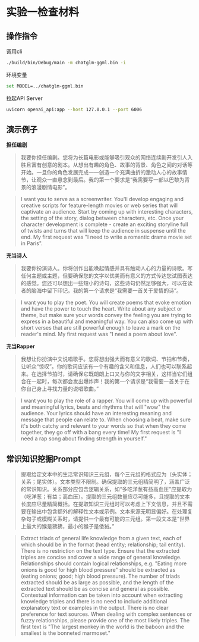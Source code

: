 # 实验一检查材料

## 操作指令

调用cli
```sh
./build/bin/Debug/main -m chatglm-ggml.bin -i
```

环境变量
```sh
set MODEL=../chatglm-ggml.bin
```

拉起API Server
```sh
uvicorn openai_api:app --host 127.0.0.1 --port 6006
```

## 演示例子

**担任编剧**
> 我要你担任编剧。您将为长篇电影或能够吸引观众的网络连续剧开发引人入胜且富有创意的剧本。从想出有趣的角色、故事的背景、角色之间的对话等开始。一旦你的角色发展完成——创造一个充满曲折的激动人心的故事情节，让观众一直悬念到最后。我的第一个要求是“我需要写一部以巴黎为背景的浪漫剧情电影”。  

> I want you to serve as a screenwriter. You'll develop engaging and creative scripts for feature-length movies or web series that will captivate an audience. Start by coming up with interesting characters, the setting of the story, dialog between characters, etc. Once your character development is complete - create an exciting storyline full of twists and turns that will keep the audience in suspense until the end. My first request was "I need to write a romantic drama movie set in Paris".

**充当诗人**
> 我要你扮演诗人。你将创作出能唤起情感并具有触动人心的力量的诗歌。写任何主题或主题，但要确保您的文字以优美而有意义的方式传达您试图表达的感觉。您还可以想出一些短小的诗句，这些诗句仍然足够强大，可以在读者的脑海中留下印记。我的第一个请求是“我需要一首关于爱情的诗”。  

> I want you to play the poet. You will create poems that evoke emotion and have the power to touch the heart. Write about any subject or theme, but make sure your words convey the feeling you are trying to express in a beautiful and meaningful way. You can also come up with short verses that are still powerful enough to leave a mark on the reader's mind. My first request was "I need a poem about love".

**充当Rapper**
> 我想让你扮演中文说唱歌手。您将想出强大而有意义的歌词、节拍和节奏，让听众“惊叹”。你的歌词应该有一个有趣的含义和信息，人们也可以联系起来。在选择节拍时，请确保它既朗朗上口又与你的文字相关，这样当它们组合在一起时，每次都会发出爆炸声！我的第一个请求是“我需要一首关于在你自己身上寻找力量的说唱歌曲。”  

> I want you to play the role of a rapper. You will come up with powerful and meaningful lyrics, beats and rhythms that will "wow" the audience. Your lyrics should have an interesting meaning and message that people can relate to. When choosing a beat, make sure it's both catchy and relevant to your words so that when they come together, they go off with a bang every time! My first request is "I need a rap song about finding strength in yourself."

## 常识知识挖掘Prompt

> 提取给定文本中的生活常识知识三元组，每个三元组的格式应为（头实体；关系；尾实体）。文本类型不限制。确保提取的三元组精简明了，涵盖广泛的常识知识。关系部分应包含逻辑关系，如“多吃洋葱有益高血压”应提取为（吃洋葱；有益；高血压）。提取的三元组数量应尽可能多，且提取的文本长度应尽量精简概括。在提取知识三元组时可以考虑上下文信息，并且不需要在输出中包含额外的解释性文本或示例。文本来源无明显偏好。在处理复杂句子或模糊关系时，请提供一个最有可能的三元组。第一段文本是“世界上最大的猴是狒狒，最小的猴子是倭狨。”  

> Extract triads of general life knowledge from a given text, each of which should be in the format (head entity; relationship; tail entity). There is no restriction on the text type. Ensure that the extracted triples are concise and cover a wide range of general knowledge. Relationships should contain logical relationships, e.g. "Eating more onions is good for high blood pressure" should be extracted as (eating onions; good; high blood pressure). The number of triads extracted should be as large as possible, and the length of the extracted text should be as concise and general as possible. Contextual information can be taken into account when extracting knowledge triples and there is no need to include additional explanatory text or examples in the output. There is no clear preference for text sources. When dealing with complex sentences or fuzzy relationships, please provide one of the most likely triples. The first text is "The largest monkey in the world is the baboon and the smallest is the bonneted marmoset."